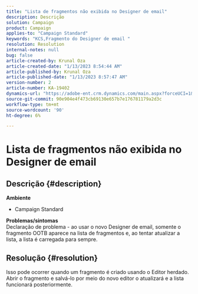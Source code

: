 ```yaml
---
title: "Lista de fragmentos não exibida no Designer de email"
description: Descrição
solution: Campaign
product: Campaign
applies-to: "Campaign Standard"
keywords: "KCS,Fragmento do Designer de email "
resolution: Resolution
internal-notes: null
bug: false
article-created-by: Krunal Oza
article-created-date: "1/13/2023 8:54:44 AM"
article-published-by: Krunal Oza
article-published-date: "1/13/2023 8:57:47 AM"
version-number: 2
article-number: KA-19402
dynamics-url: "https://adobe-ent.crm.dynamics.com/main.aspx?forceUCI=1&pagetype=entityrecord&etn=knowledgearticle&id=0ec239ec-1f93-ed11-aad1-6045bd006793"
source-git-commit: 90e904e4f473cb69130e657b7e176781179a2d3c
workflow-type: tm+mt
source-wordcount: '90'
ht-degree: 6%

---
```


# Lista de fragmentos não exibida no Designer de email

## Descrição {#description}

<b>Ambiente</b>
- Campaign Standard



<b>Problemas/sintomas</b><br>Declaração de problema - ao usar o novo Designer de email, somente o fragmento OOTB aparece na lista de fragmentos e, ao tentar atualizar a lista, a lista é carregada para sempre.

## Resolução {#resolution}


Isso pode ocorrer quando um fragmento é criado usando o Editor herdado. Abrir o fragmento e salvá-lo por meio do novo editor o atualizará e a lista funcionará posteriormente.
